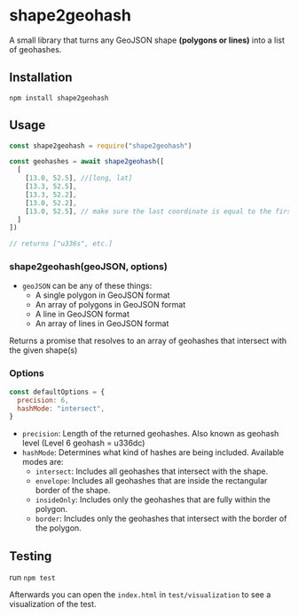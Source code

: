 # shape2geohash

A small library that turns any GeoJSON shape **(polygons or lines)** into a list of geohashes.


## Installation

```
npm install shape2geohash
```

## Usage

```js
const shape2geohash = require("shape2geohash")

const geohashes = await shape2geohash([
  [
    [13.0, 52.5], //[long, lat]
    [13.3, 52.5],
    [13.3, 52.2],
    [13.0, 52.2],
    [13.0, 52.5], // make sure the last coordinate is equal to the first one
  ]
])

// returns ["u336s", etc.]
```

### shape2geohash(geoJSON, options)

* `geoJSON` can be any of these things:
  * A single polygon in GeoJSON format
  * An array of polygons in GeoJSON format
  * A line in GeoJSON format
  * An array of lines in GeoJSON format

Returns a promise that resolves to an array of geohashes that intersect with the given shape(s)

### Options

```js
const defaultOptions = {
  precision: 6,
  hashMode: "intersect",
}
```

* `precision`: Length of the returned geohashes. Also known as geohash level (Level 6 geohash = u336dc)
* `hashMode`: Determines what kind of hashes are being included. Available modes are:
  * `intersect`: Includes all geohashes that intersect with the shape.
  * `envelope`: Includes all geohashes that are inside the rectangular border of the shape.
  * `insideOnly`: Includes only the geohashes that are fully within the polygon.
  * `border`: Includes only the geohashes that intersect with the border of the polygon.

## Testing

run `npm test`

Afterwards you can open the `index.html` in `test/visualization` to see a visualization of the test.
